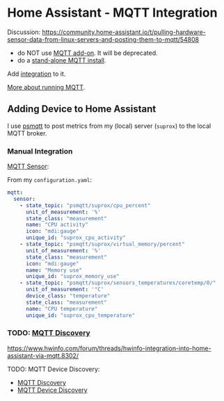 # Home Assistant - MQTT Integration

Discussion: https://community.home-assistant.io/t/pulling-hardware-sensor-data-from-linux-servers-and-posting-them-to-mqtt/54808

* do NOT use
[MQTT add-on](https://github.com/home-assistant/addons/blob/master/mosquitto/DOCS.md).
It will be deprecated.
* do a [stand-alone MQTT install](/apps/mqtt.html).

Add [integration](https://www.home-assistant.io/integrations/mqtt/) to it.

[More about running MQTT](../mqtt.html).

## Adding Device to Home Assistant

I use [psmqtt](https://github.com/asokolsky/psmqtt) to post metrics from my
(local) server (`suprox`) to the local MQTT broker.

### Manual Integration

[MQTT Sensor](https://www.home-assistant.io/integrations/sensor.mqtt/):

From my `configuration.yaml`:

```yaml
mqtt:
  sensor:
    - state_topic: "psmqtt/suprox/cpu_percent"
      unit_of_measurement: '%'
      state_class: "measurement"
      name: "CPU activity"
      icon: "mdi:gauge"
      unique_id: "suprox_cpu_activity"
    - state_topic: "psmqtt/suprox/virtual_memory/percent"
      unit_of_measurement: '%'
      state_class: "measurement"
      icon: "mdi:gauge"
      name: "Memory use"
      unique_id: "suprox_memory_use"
    - state_topic: "psmqtt/suprox/sensors_temperatures/coretemp/0/"
      unit_of_measurement: '°C'
      device_class: "temperature"
      state_class: "measurement"
      name: "CPU temperature"
      unique_id: "suprox_cpu_temperature"
```


### TODO: [MQTT Discovery](https://www.home-assistant.io/integrations/mqtt/#mqtt-discovery)

https://www.hwinfo.com/forum/threads/hwinfo-integration-into-home-assistant-via-mqtt.8302/

TODO: MQTT Device Discovery:

* [MQTT Discovery](https://www.home-assistant.io/docs/mqtt/discovery/)
* [MQTT Device Discovery](https://www.home-assistant.io/integrations/mqtt/#mqtt-discovery)

